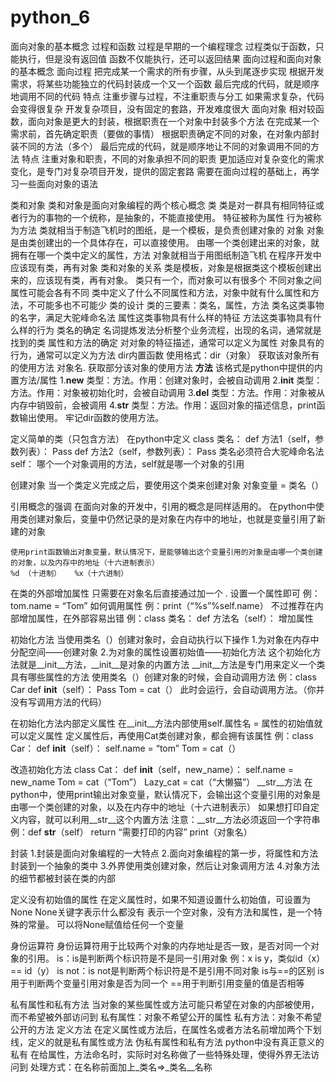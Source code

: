 # python_6
面向对象的基本概念
	过程和函数
		过程是早期的一个编程理念
		过程类似于函数，只能执行，但是没有返回值
		函数不仅能执行，还可以返回结果
	面向过程和面向对象的基本概念
		面向过程
				把完成某一个需求的所有步骤，从头到尾逐步实现
				根据开发需求，将某些功能独立的代码封装成一个又一个函数
				最后完成的代码，就是顺序地调用不同的代码
			特点
				注重步骤与过程，不注重职责与分工
				如果需求复杂，代码会变得很复杂
				开发复杂项目，没有固定的套路，开发难度很大
		面向对象
				相对较函数，面向对象是更大的封装，根据职责在一个对象中封装多个方法
				在完成某一个需求前，首先确定职责（要做的事情）
				根据职责确定不同的对象，在对象内部封装不同的方法（多个）
				最后完成的代码，就是顺序地让不同的对象调用不同的方法
			特点
				注重对象和职责，不同的对象承担不同的职责
				更加适应对复杂变化的需求变化，是专门对复杂项目开发，提供的固定套路
				需要在面向过程的基础上，再学习一些面向对象的语法

类和对象
	类和对象是面向对象编程的两个核心概念
		类
			类是对一群具有相同特征或者行为的事物的一个统称，是抽象的，不能直接使用。
				特征被称为属性
				行为被称为方法
			类就相当于制造飞机时的图纸，是一个模板，是负责创建对象的
		对象
			对象是由类创建出的一个具体存在，可以直接使用。
			由哪一个类创建出来的对象，就拥有在哪一个类中定义的属性，方法
			对象就相当于用图纸制造飞机
	在程序开发中应该现有类，再有对象
		类和对象的关系
			类是模板，对象是根据类这个模板创建出来的，应该现有类，再有对象。
			类只有一个，而对象可以有很多个
				不同对象之间属性可能会各有不同
			类中定义了什么不同属性和方法，对象中就有什么属性和方法，不可能多也不可能少
	类的设计
		类的三要素：类名，属性，方法
			类名这类事物的名字，满足大驼峰命名法
			属性这类事物具有什么样的特征
			方法这类事物具有什么样的行为
		类名的确定
			名词提炼发法分析整个业务流程，出现的名词，通常就是找到的类
		属性和方法的确定
			对对象的特征描述，通常可以定义为属性
			对象具有的行为，通常可以定义为方法
dir内置函数
	使用格式：dir（对象）
		获取该对象所有的使用方法
	对象名.
		获取部分该对象的使用方法
	__方法__ 该格式是python中提供的内置方法/属性
	1.__new__   类型：方法。作用：创建对象时，会被自动调用
	2.__init__    类型：方法。作用：对象被初始化时，会被自动调用
	3.__del__    类型：方法。作用：对象被从内存中销毁前，会被调用
	4.__str__     类型：方法。作用：返回对象的描述信息，print函数输出使用。
		牢记dir函数的使用方法。
	
定义简单的类（只包含方法）
	在python中定义
		class 类名：
			def 方法1（self，参数列表）：
				Pass
			def 方法2（self，参数列表）：
				Pass
	类名必须符合大驼峰命名法
	self： 哪个一个对象调用的方法，self就是哪一个对象的引用
	
创建对象
	当一个类定义完成之后，要使用这个类来创建对象
		对象变量 = 类名（）
		
引用概念的强调
	在面向对象的开发中，引用的概念是同样适用的。
	在python中使用类创建对象后，变量中仍然记录的是对象在内存中的地址，也就是变量引用了新建的对象
	
	使用print函数输出对象变量，默认情况下，是能够输出这个变量引用的对象是由哪一个类创建的对象，以及内存中的地址（十六进制表示）
	%d （十进制）   %x（十六进制）

在类的外部增加属性
	只需要在对象名后直接通过加一个 . 设置一个属性即可
		例：tom.name = “Tom”
	如何调用属性
		例：print（“%s”%self.name）
	不过推荐在内部增加属性，在外部容易出错
		例：class 类名：
				def 方法名（self）：
					增加属性

初始化方法
	当使用类名（）创建对象时，会自动执行以下操作
		1.为对象在内存中分配空间——创建对象
		2.为对象的属性设置初始值——初始化方法
		这个初始化方法就是__init__方法，__init__是对象的内置方法
		__init__方法是专门用来定义一个类具有哪些属性的方法
	使用类名（）创建对象的时候，会自动调用方法
		例：class Car
			def __init__（self）：
				Pass
			Tom = cat（）
			此时会运行，会自动调用方法。（你并没有写调用方法的代码）

在初始化方法内部定义属性
	在__init__方法内部使用self.属性名 = 属性的初始值就可以定义属性
	定义属性后，再使用Cat类创建对象，都会拥有该属性
		例：class Car：
			def __init__（self）：
				self.name = “tom”
			Tom = cat（）

改造初始化方法
	class Cat：
		def __init__（self，new_name）：
			self.name = new_name
		Tom = cat（“Tom”）
		Lazy_cat = cat（“大懒猫”）
__str__方法
	在python中，使用print输出对象变量，默认情况下，会输出这个变量引用的对象是由哪一个类创建的对象，以及在内存中的地址（十六进制表示）
		如果想打印自定义内容，就可以利用__str__这个内置方法
			注意：__str__方法必须返回一个字符串
		例：def __str__（self）
				return “需要打印的内容”
			print（对象名）

封装
	1.封装是面向对象编程的一大特点
	2.面向对象编程的第一步，将属性和方法封装到一个抽象的类中
	3.外界使用类创建对象，然后让对象调用方法
	4.对象方法的细节都被封装在类的内部

定义没有初始值的属性
	在定义属性时，如果不知道设置什么初始值，可设置为None
		None关键字表示什么都没有
		表示一个空对象，没有方法和属性，是一个特殊的常量。
		可以将None赋值给任何一个变量
		
身份运算符
	身份运算符用于比较两个对象的内存地址是否一致，是否对同一个对象的引用。
		is：is是判断两个标识符是不是同一引用对象    例：x is y，类似id（x）== id（y）
		is not：is not是判断两个标识符是不是引用不同对象
	is与==的区别
		is用于判断两个变量引用对象是否为同一个
		==用于判断引用变量的值是否相等

私有属性和私有方法
	当对象的某些属性或方法可能只希望在对象的内部被使用，而不希望被外部访问到
		私有属性：对象不希望公开的属性
		私有方法：对象不希望公开的方法
	定义方法
		在定义属性或方法后，在属性名或者方法名前增加两个下划线，定义的就是私有属性或方法
伪私有属性和私有方法
	python中没有真正意义的私有
		在给属性，方法命名时，实际时对名称做了一些特殊处理，使得外界无法访问到
处理方式：在名称前面加上_类名=>_类名__名称
